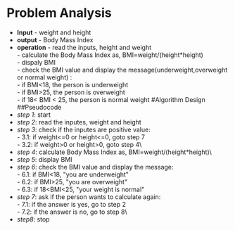 # Problem Analysis
+ **Input** - weight and height
+ **output** - Body Mass Index
+ **operation** - read the inputs, height and weight\
             - calculate the Body Mass Index as, BMI=weight/(height*height)\
             - dispaly BMI\
             - check the BMI value and display the message(underweight,overweight or normal weight) :\
                           - if BMI<18, the person is underweight\
                           - if BMI>25, the person is overweight\
                           - if 18< BMI < 25, the person is normal weight
#Algorithm Design
   ##Pseudocode 
 + *step 1*: start
 + *step 2*: read the inputes, weight and height
 + *step 3*: check if the inputes are positive value:\
               - 3.1: if weight<=0 or height<=0, goto step 7\
               - 3.2: if weight>0 or height>0, goto step 4\
+ *step 4*: calculate Body Mass Index as, BMI=weight/(height*height)\
+ *step 5*: display BMI
+ *step 6*: check the BMI value and display the message:\
              - 6.1: if BMI<18, "you are underweight"\
              - 6.2: if BMI>25, "you are overweight"\
              - 6.3: if 18<BMI<25, "your weight is normal"
+ *step 7*: ask if the person wants to calculate again:\
              - 7.1: if the answer is yes, go to step 2\
              -  7.2: if the answer is no, go to step 8\
+ *step8*: stop

  


            
